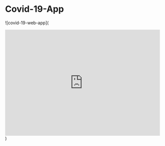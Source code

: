 # Covid-19-App

![covid-19-web-app](<div style='position:relative; padding-bottom:calc(59.52% + 44px)'><iframe src
='https://gfycat.com/ifr/FlawedFlawedIndianpalmsquirrel' frameborder='0' scrolling='no' width='100%' height='100%' style='position:absolute;top:0;left:0;' allowfullscreen></iframe></div>)
